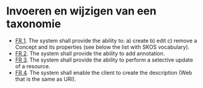# Invoeren en wijzigen van een taxonomie
* [FR 1](../tool-reqs/reqs/FR-1.md). The system shall provide the ability to: 
a) create 
b) edit
c) remove
a Concept and its properties (see below the list with SKOS vocabulary).
* [FR 2](../tool-reqs/reqs/FR-2.md). The system shall provide the ability to add annotation.
* [FR 3](../tool-reqs/reqs/FR-3.md). The system shall provide the ability to perform a selective update of a resource.
* [FR 4](../tool-reqs/reqs/FR-3.md). The system shall enable the client to create the description (Web that is the same as URI).
